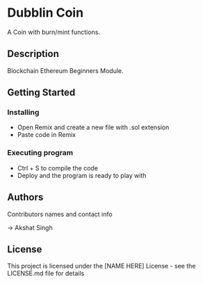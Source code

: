 # Dubblin Coin

A Coin with burn/mint functions.

## Description

Blockchain Ethereum Beginners Module.

## Getting Started

### Installing

* Open Remix and create a new file with .sol extension
* Paste code in Remix

### Executing program

* Ctrl + S to compile the code
* Deploy and the program is ready to play with

## Authors

Contributors names and contact info

-> Akshat Singh


## License

This project is licensed under the [NAME HERE] License - see the LICENSE.md file for details
